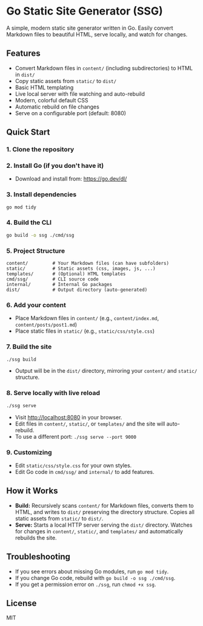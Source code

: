 # Go Static Site Generator (SSG)

A simple, modern static site generator written in Go. Easily convert Markdown files to beautiful HTML, serve locally, and watch for changes.

## Features
- Convert Markdown files in `content/` (including subdirectories) to HTML in `dist/`
- Copy static assets from `static/` to `dist/`
- Basic HTML templating
- Live local server with file watching and auto-rebuild
- Modern, colorful default CSS
- Automatic rebuild on file changes
- Serve on a configurable port (default: 8080)

## Quick Start

### 1. Clone the repository


### 2. Install Go (if you don't have it)
- Download and install from: https://go.dev/dl/

### 3. Install dependencies
```sh
go mod tidy
```

### 4. Build the CLI
```sh
go build -o ssg ./cmd/ssg
```

### 5. Project Structure
```
content/         # Your Markdown files (can have subfolders)
static/          # Static assets (css, images, js, ...)
templates/       # (Optional) HTML templates
cmd/ssg/         # CLI source code
internal/        # Internal Go packages
dist/            # Output directory (auto-generated)
```

### 6. Add your content
- Place Markdown files in `content/` (e.g., `content/index.md`, `content/posts/post1.md`)
- Place static files in `static/` (e.g., `static/css/style.css`)

### 7. Build the site
```sh
./ssg build
```
- Output will be in the `dist/` directory, mirroring your `content/` and `static/` structure.

### 8. Serve locally with live reload
```sh
./ssg serve
```
- Visit [http://localhost:8080](http://localhost:8080) in your browser.
- Edit files in `content/`, `static/`, or `templates/` and the site will auto-rebuild.
- To use a different port: `./ssg serve --port 9000`

### 9. Customizing
- Edit `static/css/style.css` for your own styles.
- Edit Go code in `cmd/ssg/` and `internal/` to add features.

## How it Works
- **Build:** Recursively scans `content/` for Markdown files, converts them to HTML, and writes to `dist/` preserving the directory structure. Copies all static assets from `static/` to `dist/`.
- **Serve:** Starts a local HTTP server serving the `dist/` directory. Watches for changes in `content/`, `static/`, and `templates/` and automatically rebuilds the site.

## Troubleshooting
- If you see errors about missing Go modules, run `go mod tidy`.
- If you change Go code, rebuild with `go build -o ssg ./cmd/ssg`.
- If you get a permission error on `./ssg`, run `chmod +x ssg`.

## License
MIT
